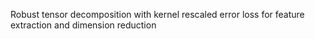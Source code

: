Robust tensor decomposition with kernel rescaled error loss for feature extraction and dimension reduction
